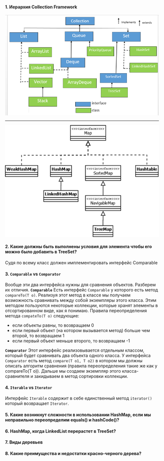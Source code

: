 #### 1. Иерархия Collection Framework

![](https://github.com/Primisen/interview/blob/master/pictures/collection-hierarchy.png "")
________________________________________________________________________________________________________

![](https://github.com/Primisen/interview/blob/master/pictures/map-hierarchy.png "")

#### 2. Какие должны быть выполнены условия для элемента чтобы его можно было добавить в TreeSet?
Судя по всему класс  должен имплементировать интерфейс Comparable

#### 3. `Comparable` vs `Comparator`

Вообще эти два интерфейса нужны для сравнения объектов.
Разберем их отличия. 
__`Comparable`__
Есть интерфейс `Comparable` у которого есть метод `compareTo(T o)`. Реализуя этот метод в классе мы получаем 
возможность сравнивать между собой экземпляры этого класса. Этим методом пользуются некоторые коллекции, которые хранят элементы в отсортированном виде, как я понимаю.
Правила переопределения метода `compateTo(T o)` следующие:
* если объекты равны, то возвращаем 0
* если первый объект (на котором вызывается метод) больше чем второй, то возвращаем 1
* если первый объект меньше второго, то возвращаем -1

__`Comparator`__
Этот интерфейс реализовывается отдельным классом, который будет сравнивать два объекта одного класса. У интерфейса `Comparator` есть метод 
`compare(T o1, T o2)` в котором мы должны описать алгоритм сравнения (правила переопределения такие же как у compareTo(T o)). Дальше мы создаем экземпляр
этого класса-сравнителя и закидываем в метод сортировки коллекции. 


#### 4. `Iterable` vs `Iterator`
Интерфейс `Iterable` содержит в себе единственный метод `iterator()` который возвращает `Iterator`.

#### 5. Какие возникнут сложности в использовании HashMap, если мы неправильно переопределим equals() и hashCode()?

#### 6. HashMap, когда LinkedList перерастет в TreeSet?

#### 7. Виды деревьев

#### 8. Какие преимущества и недостатки красно-черного дерева?

